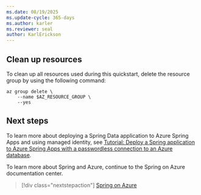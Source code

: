 ```yaml
---
ms.date: 08/19/2025
ms.update-cycle: 365-days
ms.author: karler
ms.reviewer: seal
author: KarlErickson
---
```


## Clean up resources

To clean up all resources used during this quickstart, delete the resource group by using the following command:

```azurecli
az group delete \
    --name $AZ_RESOURCE_GROUP \
    --yes
```

## Next steps

To learn more about deploying a Spring Data application to Azure Spring Apps and using managed identity, see [Tutorial: Deploy a Spring application to Azure Spring Apps with a passwordless connection to an Azure database](../deploy-passwordless-spring-database-app.md).

To learn more about Spring and Azure, continue to the Spring on Azure documentation center.

> [!div class="nextstepaction"]
> [Spring on Azure](../index.yml)
